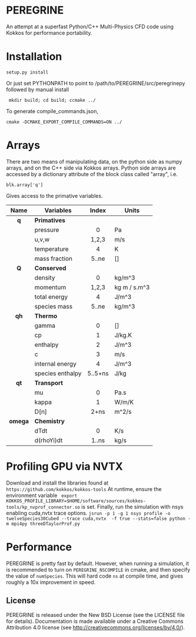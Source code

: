 # PEREGRINE

An attempt at a superfast Python/C++ Multi-Physics CFD code using Kokkos for performance portability. 


# Installation


``` setup.py install ```

Or just set PYTHONPATH to point to /path/to/PEREGRINE/src/peregrinepy
followed by manual install

``` mkdir build; cd build; ccmake ../```

To generate compile_commands.json, 

``` cmake -DCMAKE_EXPORT_COMPILE_COMMANDS=ON ../ ```


# Arrays


There are two means of manipulating data, on the python side as numpy arrays, and on the C++
side via Kokkos arrays. Python side arrays are accessed by a dictionary attribute
of the block class called "array", i.e.

    blk.array['q']

Gives access to the primative variables.

| Name      | Variables        | Index   | Units        |
|:---------:|------------------|:-------:|--------------|
| **q**     | **Primatives**   |         |              |
|           | pressure         | 0       | Pa           |
|           | u,v,w            | 1,2,3   | m/s          |
|           | temperature      | 4       | K            |
|           | mass fraction    | 5..ne   | []           |
| **Q**     | **Conserved**    |         |              |
|           | density          | 0       | kg/m^3       |
|           | momentum         | 1,2,3   | kg m / s.m^3 |
|           | total energy     | 4       | J/m^3        |
|           | species mass     | 5..ne   | kg/m^3       |
| **qh**    | **Thermo**       |         |              |
|           | gamma            | 0       | []           |
|           | cp               | 1       | J/kg.K       |
|           | enthalpy         | 2       | J/m^3        |
|           | c                | 3       | m/s          |
|           | internal energy  | 4       | J/m^3        |
|           | species enthalpy | 5..5+ns | J/kg         |
| **qt**    | **Transport**    |         |              |
|           | mu               | 0       | Pa.s         |
|           | kappa            | 1       | W/m/K        |
|           | D[n]             | 2+ns    | m^2/s        |
| **omega** | **Chemistry**    |         |              |
|           | dTdt             | 0       | K/s          |
|           | d(rhoYi)dt       | 1..ns   | kg/s         |


# Profiling GPU via NVTX
Download and install the libraries found at
``` https://github.com/kokkos/kokkos-tools ```
At runtime, ensure the environment variable
``` export KOKKOS_PROFILE_LIBRARY=$HOME/software/sources/kokkos-tools/kp_nvprof_connector.so```
is set. Finally, run the simulation with nsys enabling cuda,nvtx trace options.
```jsrun -p 1 -g 1 nsys profile -o twelveSpecies30Cubed --trace cuda,nvtx  -f true --stats=false python -m mpi4py threeDTaylorProf.py```

# Performance
PEREGRINE is pretty fast by default. However, when running a simulation, it is recommended to turn on ```PEREGRINE_NSCOMPILE``` in cmake, and then specify the value of ```numSpecies```. This will hard code ```ns``` at compile time, and gives roughly a 10x improvement in speed.

## License

PEREGRINE is released under the New BSD License (see the LICENSE file for details).
Documentation is made available under a Creative Commons Attribution 4.0
license (see <http://creativecommons.org/licenses/by/4.0/>).
